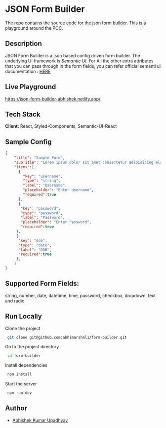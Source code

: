 # JSON Form Builder

The repo contains the source code for the json form builder. This is a playground around the POC.

## Description
JSON Form Builder is a json based config driven form builder. The underlying UI framework is <em>Semantic UI</em>. For All the other extra attributes that you can pass through in the form fields, you can refer official semanti ui documentation : [HERE](https://react.semantic-ui.com/)

## Live Playground

https://json-form-builder-abhishek.netlify.app/

## Tech Stack

**Client:** React, Styled-Components, Semantic-UI-React

## Sample Config
```json
{
    "title": "Sample Form",
    "subTitle": "Lorem ipsum dolor sit amet consectetur adipisicing elit. Quis ipsum quidem, at voluptates in commodi eum numquam placeat sapiente incidunt",
    "items":[
      {
        "key": "username",
        "type": "string",
        "label": "Username",
        "placeholder": "Enter username",
        "required":true
      },
      {
       "key": "password",
       "type": "password",
       "label": "Password",
       "placeholder": "Enter Password",
       "required":true
     },
     {
      "key": "dob",
      "type": "date",
      "label": "DOB",
      "required":true
     },
    ]
}
```
## Supported Form Fields:
string, number, date, datetime, time, password, checkbox, dropdown, text and radio

## Run Locally

Clone the project

```bash
 git clone git@github.com:abhimarshal1/form-builder.git
```

Go to the project directory

```bash
 cd form-builder
```

Install dependencies

```bash
 npm install
```

Start the server

```bash
 npm run dev
```
## Author

- [Abhishek Kumar Upadhyay](www.abhishekupadhyay.net)